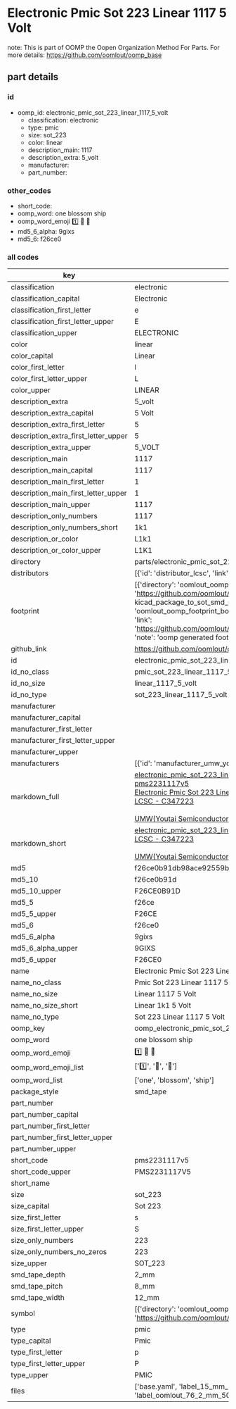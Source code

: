 # Electronic Pmic Sot 223 Linear 1117 5 Volt  

note: This is part of OOMP the Oopen Organization Method For Parts. For more details: https://github.com/oomlout/oomp_base

##  part details





### id
* oomp_id: electronic_pmic_sot_223_linear_1117_5_volt
  * classification: electronic
  * type: pmic
  * size: sot_223
  * color: linear
  * description_main: 1117
  * description_extra: 5_volt
  * manufacturer: 
  * part_number: 

### other_codes
* short_code: 
* oomp_word: one blossom ship
* oomp_word_emoji :one: :blossom: :ship:
* md5_6_alpha: 9gixs
* md5_6: f26ce0

### all codes 
| key | value |  
| --- | --- |  
| classification | electronic |  
| classification_capital | Electronic |  
| classification_first_letter | e |  
| classification_first_letter_upper | E |  
| classification_upper | ELECTRONIC |  
| color | linear |  
| color_capital | Linear |  
| color_first_letter | l |  
| color_first_letter_upper | L |  
| color_upper | LINEAR |  
| description_extra | 5_volt |  
| description_extra_capital | 5 Volt |  
| description_extra_first_letter | 5 |  
| description_extra_first_letter_upper | 5 |  
| description_extra_upper | 5_VOLT |  
| description_main | 1117 |  
| description_main_capital | 1117 |  
| description_main_first_letter | 1 |  
| description_main_first_letter_upper | 1 |  
| description_main_upper | 1117 |  
| description_only_numbers | 1117 |  
| description_only_numbers_short | 1k1 |  
| description_or_color | L1k1 |  
| description_or_color_upper | L1K1 |  
| directory | parts/electronic_pmic_sot_223_linear_1117_5_volt |  
| distributors | [{'id': 'distributor_lcsc', 'link': 'https://lcsc.com/product-detail/C347223.html', 'name': 'LCSC', 'part_number': 'C347223'}] |  
| footprint | [{'directory': 'oomlout_oomp_footprint_bot/footprints/kicad_package_to_sot_smd_sot_223_3_tabpin2//working/working.kicad_mod', 'index': 0, 'link': 'https://github.com/oomlout/oomlout_oomp_footprint_bot/tree/main/foootprntss/kicad_package_to_sot_smd_sot_223_3_tabpin2', 'note': 'source footprint kicad_package_to_sot_smd_sot_223_3_tabpin2', 'oomp_key': 'oomp_kicad_package_to_sot_smd_sot_223_3_tabpin2'}, {'directory': 'oomlout_oomp_footprint_bot/footprints/oomlout_oomlout_oomp_part_footprints_pms2231117v5_electronic_pmic_sot_223_linear_1117_5_volt//working/working.kicad_mod', 'index': 1, 'link': 'https://github.com/oomlout/oomlout_oomp_footprint_bot/tree/main/foootprntss/oomlout_oomlout_oomp_part_footprints_pms2231117v5_electronic_pmic_sot_223_linear_1117_5_volt', 'note': 'oomp generated footprint', 'oomp_key': 'oomp_oomlout_oomlout_oomp_part_footprints_pms2231117v5_electronic_pmic_sot_223_linear_1117_5_volt'}] |  
| github_link | https://github.com/oomlout/oomlout_oomp_part_src/tree/main/parts/electronic_pmic_sot_223_linear_1117_5_volt/working |  
| id | electronic_pmic_sot_223_linear_1117_5_volt |  
| id_no_class | pmic_sot_223_linear_1117_5_volt |  
| id_no_size | linear_1117_5_volt |  
| id_no_type | sot_223_linear_1117_5_volt |  
| manufacturer |  |  
| manufacturer_capital |  |  
| manufacturer_first_letter |  |  
| manufacturer_first_letter_upper |  |  
| manufacturer_upper |  |  
| manufacturers | [{'id': 'manufacturer_umw_youtai_semiconductor_co_ltd', 'link': '', 'name': 'UMW(Youtai Semiconductor Co., Ltd.)', 'part_number': 'AMS1117-5.0'}] |  
| markdown_full | [electronic_pmic_sot_223_linear_1117_5_volt](https://github.com/oomlout/oomlout_oomp_part_src/tree/main/parts/electronic_pmic_sot_223_linear_1117_5_volt/working)<br>[pms2231117v5](https://github.com/oomlout/oomlout_oomp_part_src/tree/main/parts/electronic_pmic_sot_223_linear_1117_5_volt/working)<br>[Electronic Pmic Sot 223 Linear 1117 5 Volt](https://github.com/oomlout/oomlout_oomp_part_src/tree/main/parts/electronic_pmic_sot_223_linear_1117_5_volt/working)<br>[LCSC - C347223<br>](https://lcsc.com/product-detail/C347223.html)<br>[UMW(Youtai Semiconductor Co., Ltd.) - AMS1117-5.0]() [(L)  ](https://www.lcsc.com/search?q=AMS1117-5.0)[(D)  ](https://www.digikey.com/en/products?keywords=AMS1117-5.0)[(M)  ](https://www.mouser.com/Search/Refine?Keyword=AMS1117-5.0)[(N)  ](https://www.newark.com/search?st=AMS1117-5.0)[(SZ)  ](https://so.szlcsc.com/global.html?k=AMS1117-5.0)<br> |  
| markdown_short | [electronic_pmic_sot_223_linear_1117_5_volt](https://github.com/oomlout/oomlout_oomp_part_src/tree/main/parts/electronic_pmic_sot_223_linear_1117_5_volt/working)<br>[LCSC - C347223<br>](https://lcsc.com/product-detail/C347223.html)<br>[UMW(Youtai Semiconductor Co., Ltd.) - AMS1117-5.0]() |  
| md5 | f26ce0b91db98ace92559b334d2cc5a6 |  
| md5_10 | f26ce0b91d |  
| md5_10_upper | F26CE0B91D |  
| md5_5 | f26ce |  
| md5_5_upper | F26CE |  
| md5_6 | f26ce0 |  
| md5_6_alpha | 9gixs |  
| md5_6_alpha_upper | 9GIXS |  
| md5_6_upper | F26CE0 |  
| name | Electronic Pmic Sot 223 Linear 1117 5 Volt |  
| name_no_class | Pmic Sot 223 Linear 1117 5 Volt |  
| name_no_size | Linear 1117 5 Volt |  
| name_no_size_short | Linear 1k1 5 Volt |  
| name_no_type | Sot 223 Linear 1117 5 Volt |  
| oomp_key | oomp_electronic_pmic_sot_223_linear_1117_5_volt |  
| oomp_word | one blossom ship |  
| oomp_word_emoji | :one: :blossom: :ship: |  
| oomp_word_emoji_list | [':one:', ':blossom:', ':ship:'] |  
| oomp_word_list | ['one', 'blossom', 'ship'] |  
| package_style | smd_tape |  
| part_number |  |  
| part_number_capital |  |  
| part_number_first_letter |  |  
| part_number_first_letter_upper |  |  
| part_number_upper |  |  
| short_code | pms2231117v5 |  
| short_code_upper | PMS2231117V5 |  
| short_name |  |  
| size | sot_223 |  
| size_capital | Sot 223 |  
| size_first_letter | s |  
| size_first_letter_upper | S |  
| size_only_numbers | 223 |  
| size_only_numbers_no_zeros | 223 |  
| size_upper | SOT_223 |  
| smd_tape_depth | 2_mm |  
| smd_tape_pitch | 8_mm |  
| smd_tape_width | 12_mm |  
| symbol | [{'directory': 'oomlout_oomp_symbol_bot/symbols/kicad_regulator_linear_ap1117_50//working/working.kicad_sym', 'index': 0, 'link': 'https://github.com/oomlout/oomlout_oomp_symbol_bot/tree/main/symbols/kicad_regulator_linear_ap1117_50', 'oomp_key': 'oomp_kicad_regulator_linear_ap1117_50'}] |  
| type | pmic |  
| type_capital | Pmic |  
| type_first_letter | p |  
| type_first_letter_upper | P |  
| type_upper | PMIC |  
| files | ['base.yaml', 'label_15_mm_30_mm.pdf', 'label_15_mm_30_mm.svg', 'label_76_2_mm_50_8_mm.pdf', 'label_76_2_mm_50_8_mm.svg', 'label_oomlout_76_2_mm_50_8_mm.pdf', 'label_oomlout_76_2_mm_50_8_mm.svg', 'readme.md', 'working.json', 'working.yaml'] |  
